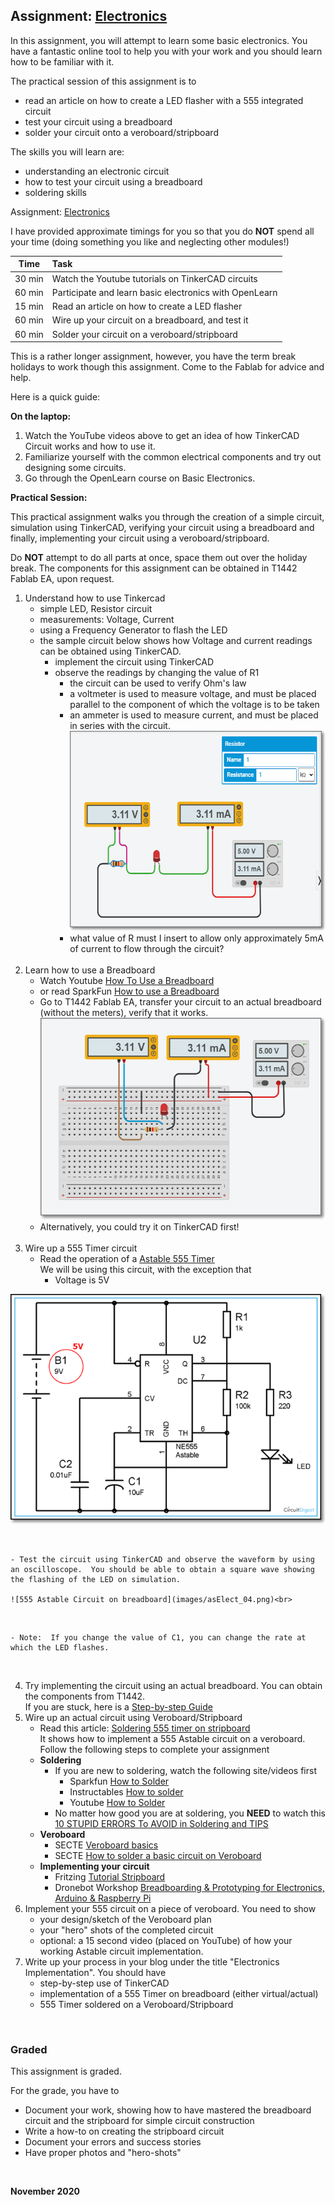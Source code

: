 ## Assignment: [Electronics](as_electronics.md)

In this assignment, you will attempt to learn some basic electronics.  You have a fantastic online tool to help you with your work and you should learn how to be familiar with it.

The practical session of this assignment is to 
-  read an article on how to create a LED flasher with a 555 integrated circuit
-  test your circuit using a breadboard
-  solder your circuit onto a veroboard/stripboard

The skills you will learn are:
-  understanding an electronic circuit
-  how to test your circuit using a breadboard
-  soldering skills

Assignment: [Electronics](as_electronics.md)

I have provided approximate timings for you so that you do **NOT** spend all your time (doing something you like and neglecting other modules!)

| Time   | Task |
|--------|:------------------------------------------------|
|30 min  | Watch the Youtube tutorials on TinkerCAD circuits |
|60 min  | Participate and learn basic electronics with OpenLearn |
|15 min  | Read an article on how to create a LED flasher |
|60 min  | Wire up your circuit on a breadboard, and test it|
|60 min  | Solder your circuit on a veroboard/stripboard |

This is a rather longer assignment, however, you have the term break holidays to work though this assignment.  Come to the Fablab for advice and help.

Here is a quick guide:

**On the laptop:**

1.  Watch the YouTube videos above to get an idea of how TinkerCAD Circuit works and how to use it.
2.  Familiarize yourself with the common electrical components and try out designing some circuits.
3.  Go through the OpenLearn course on Basic Electronics.

**Practical Session:**

This practical assignment walks you through the creation of a simple circuit, simulation using TinkerCAD, verifying your circuit using a breadboard and finally, implementing your circuit using a veroboard/stripboard.

Do **NOT** attempt to do all parts at once, space them out over the holiday break.  The components for this assignment can be obtained in T1442 Fablab EA, upon request.

1.  Understand how to use Tinkercad
    - simple LED, Resistor circuit
    - measurements: Voltage, Current
    - using a Frequency Generator to flash the LED
    - the sample circuit below shows how Voltage and current readings can be obtained using TinkerCAD.
        - implement the circuit using TinkerCAD
        - observe the readings by changing the value of R1
            - the circuit can be used to verify Ohm's law
            - a voltmeter is used to measure voltage, and must be placed parallel to the component of which the voltage is to be taken
            - an ammeter is used to measure current, and must be placed in series with the circuit.
        ![LED circuit](images/asElect_01.png)
            - what value of R must I insert to allow only approximately 5mA of current to flow through the circuit?<br>
&nbsp;
2.  Learn how to use a Breadboard
    - Watch Youtube [How To Use a Breadboard](https://youtu.be/6WReFkfrUIk)
    - or read SparkFun [How to use a Breadboard](https://learn.sparkfun.com/tutorials/how-to-use-a-breadboard/all)
    - Go to T1442 Fablab EA, transfer your circuit to an actual breadboard (without the meters), verify that it works.
    ![LED circuit on a Breadboard](images/asElect_02.png)
    - Alternatively, you could try it on TinkerCAD first!<br>
&nbsp;
3.  Wire up a 555 Timer circuit
    - Read the operation of a [Astable 555 Timer](https://circuitdigest.com/electronic-circuits/555-timer-astable-multivibrator-circuit-diagram)<br>
    We will be using this circuit, with the exception that
        - Voltage is 5V

![555 Astable Circuit](images/asElect_03.png)

&nbsp;

    - Test the circuit using TinkerCAD and observe the waveform by using an oscilloscope.  You should be able to obtain a square wave showing the flashing of the LED on simulation.

    ![555 Astable Circuit on breadboard](images/asElect_04.png)<br>

&nbsp;

    - Note:  If you change the value of C1, you can change the rate at which the LED flashes.

&nbsp;

4.  Try implementing the circuit using an actual breadboard.  You can obtain the components from T1442.<br>
If you are stuck, here is a [Step-by-step Guide](stepbystep_breadboarding.md)
5.  Wire up an actual circuit using Veroboard/Stripboard
    - Read this article: [Soldering 555 timer on stripboard](http://www.bestsoldering.com/how-to-use-veroboard/)<br>
    It shows how to implement a 555 Astable circuit on a veroboard.  Follow the following steps to complete your assignment
    - **Soldering**
        - If you are new to soldering, watch the following site/videos first
            - Sparkfun [How to Solder](https://learn.sparkfun.com/tutorials/how-to-solder-through-hole-soldering)
            - Instructables [How to solder](https://www.instructables.com/How-to-solder/)
            - Youtube  [How to Solder](https://youtu.be/oqV2xU1fee8)
        - No matter how good you are at soldering, you **NEED** to watch this [10 STUPID ERRORS To AVOID in Soldering and TIPS](https://youtu.be/Fp37DPZVdRI)
    - **Veroboard**
        - SECTE [Veroboard basics](https://www.youtube.com/watch?v=F08epD9tvJc)
        - SECTE [How to solder a basic circuit on Veroboard](https://www.youtube.com/watch?v=bv2nZJtvrT0)
    - **Implementing your circuit**
        - Fritzing [Tutorial Stripboard](https://www.youtube.com/watch?v=MoDhyi4eNYo)
        - Dronebot Workshop [Breadboarding & Prototyping for Electronics, Arduino & Raspberry Pi](https://www.youtube.com/watch?v=Y3Kx2RlLXsY)
6.  Implement your 555 circuit on a piece of veroboard.  You need to show
    - your design/sketch of the Veroboard plan
    - your "hero" shots of the completed circuit
    - optional: a 15 second video (placed on YouTube) of how your working Astable circuit implementation.
7.  Write up your process in your blog under the title "Electronics Implementation".  You should have
    - step-by-step use of TinkerCAD
    - implementation of a 555 Timer on breadboard (either virtual/actual)
    - 555 Timer soldered on a Veroboard/Stripboard

&nbsp;

### Graded

This assignment is graded.

For the grade, you have to 

- Document your work, showing how to have mastered the breadboard circuit and the stripboard for simple circuit construction
- Write a how-to on creating the stripboard circuit
- Document your errors and success stories
- Have proper photos and "hero-shots" 





&nbsp;

**November 2020**
